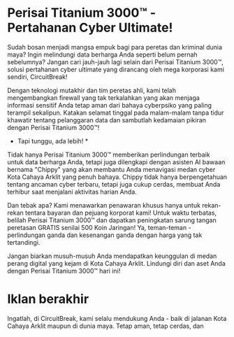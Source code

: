 # Perisai Titanium 3000™ - Pertahanan Cyber Ultimate!

Sudah bosan menjadi mangsa empuk bagi para peretas dan kriminal dunia maya? Ingin melindungi data berharga Anda seperti belum pernah sebelumnya? Jangan cari jauh-jauh lagi selain dari Perisai Titanium 3000™, solusi pertahanan cyber ultimate yang dirancang oleh mega korporasi kami sendiri, CircuitBreak!

Dengan teknologi mutakhir dan tim peretas ahli, kami telah mengembangkan firewall yang tak terkalahkan yang akan menjaga informasi sensitif Anda tetap aman dari bahaya cyberpsiko yang paling terampil sekalipun. Katakan selamat tinggal pada malam-malam tanpa tidur khawatir tentang pelanggaran data dan sambutlah kedamaian pikiran dengan Perisai Titanium 3000™!

- Tapi tunggu, ada lebih! \*

Tidak hanya Perisai Titanium 3000™ memberikan perlindungan terbaik untuk data berharga Anda, tetapi juga dilengkapi dengan asisten AI bawaan bernama "Chippy" yang akan membantu Anda menavigasi medan cyber Kota Cahaya Arklit yang penuh bahaya. Chippy tidak hanya berpengetahuan tentang ancaman cyber terbaru, tetapi juga cukup cerdas, membuat Anda terhibur saat menjalani aktivitas harian Anda.

Dan tebak apa? Kami menawarkan penawaran khusus hanya untuk rekan-rekan tentara bayaran dan pejuang korporat kami! Untuk waktu terbatas, belilah Perisai Titanium 3000™ dan dapatkan peningkatan sarung tangan peretasan GRATIS senilai 500 Koin Jaringan! Ya, teman-teman - perlindungan ganda dan kesenangan ganda dengan harga yang tak tertandingi.

Jangan biarkan musuh-musuh Anda mendapatkan keunggulan di medan perang digital yang kejam di Kota Cahaya Arklit. Lindungi diri dan aset Anda dengan Perisai Titanium 3000™ hari ini!

# Iklan berakhir

Ingatlah, di CircuitBreak, kami selalu mendukung Anda - baik di jalanan Kota Cahaya Arklit maupun di dunia maya. Tetap aman, tetap cerdas, dan
